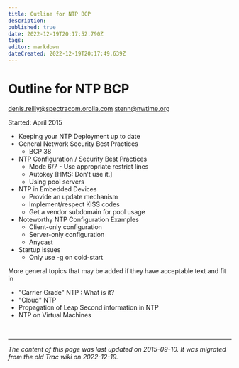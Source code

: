 ```yaml
---
title: Outline for NTP BCP
description: 
published: true
date: 2022-12-19T20:17:52.790Z
tags: 
editor: markdown
dateCreated: 2022-12-19T20:17:49.639Z
---
```



# Outline for NTP BCP

denis.reilly@spectracom.orolia.com
stenn@nwtime.org

Started: April 2015

- Keeping your NTP Deployment up to date
- General Network Security Best Practices
    -    BCP 38 
- NTP Configuration / Security Best Practices
    -    Mode 6/7
       -       Use appropriate restrict lines 
    -    Autokey [HMS: Don't use it.]
    -    Using pool servers 
- NTP in Embedded Devices
    -    Provide an update mechanism
    -    Implement/respect KISS codes
    -    Get a vendor subdomain for pool usage 
- Noteworthy NTP Configuration Examples
    -    Client-only configuration
    -    Server-only configuration
    -    Anycast 
- Startup issues
    -    Only use -g on cold-start 

More general topics that may be added if they have acceptable text and fit in

- "Carrier Grade" NTP : What is it?
- "Cloud" NTP
- Propagation of Leap Second information in NTP
- NTP on Virtual Machines 

&nbsp;
&nbsp;
&nbsp;

---

*The content of this page was last updated on 2015-09-10. It was migrated from the old Trac wiki on 2022-12-19.*